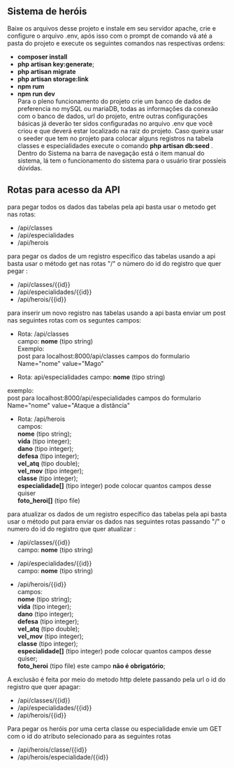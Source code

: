 ## Sistema de heróis 

Baixe os arquivos desse projeto e instale em seu servidor apache, crie e configure o arquivo .env, após isso com o prompt de comando vá até a pasta do projeto e execute os seguintes comandos nas respectivas ordens:  
- **composer install**  
- **php artisan key:generate**; 
- **php artisan migrate**  
- **php artisan storage:link**  
- **npm rum**  
- **npm run dev**  
Para o pleno funcionamento do projeto crie um banco de dados de preferencia no mySQL ou mariaDB, todas as informações da conexão com o banco de dados, url do projeto, entre outras configurações básicas já deverão ter sidos configuradas no arquivo .env que você criou e que deverá estar localizado na raiz do projeto. Caso queira usar o seeder que tem no projeto para colocar alguns registros na tabela classes e especialidades execute o comando **php artisan db:seed** .  
Dentro do Sistema na barra de navegação está o item manual do sistema, lá tem o funcionamento do sistema para o usuário tirar possíeis dúvidas. 

## Rotas para acesso da API

para pegar todos os dados das tabelas pela api basta usar o metodo get nas rotas:  
- /api/classes  
- /api/especialidades  
- /api/herois

para pegar os dados de um registro especifico das tabelas usando a api 
basta usar o método get nas rotas "/" o número do id do registro que quer pegar :  
- /api/classes/{{id}} 
- /api/especialidades/{{id}}  
- /api/herois/{{id}}

para inserir um novo registro nas tabelas usando a api 
basta enviar um post nas seguintes rotas com os seguntes campos:  
- Rota: /api/classes  
campo: **nome** (tipo string)  
Exemplo:  
post para localhost:8000/api/classes campos do formulario Name="nome" value="Mago"

- Rota: api/especialidades 
campo: **nome** (tipo string)

exemplo:  
post para localhost:8000/api/especialidades campos do formulario Name="nome" value="Ataque a distância"

- Rota: /api/herois  
campos:  
**nome** (tipo string);  
**vida** (tipo integer);  
**dano** (tipo integer);  
**defesa** (tipo integer);  
**vel_atq** (tipo double);  
**vel_mov** (tipo integer);  
**classe** (tipo integer);  
**especialidade[]** (tipo integer) pode colocar quantos campos desse quiser  
**foto_heroi[]** (tipo file)

para atualizar os dados de um registro específico das tabelas pela api 
basta usar o método put para enviar os dados nas seguintes rotas passando "/" o numero do id do registro que quer atualizar :  
- /api/classes/{{id}}  
campo: **nome** (tipo string)

- /api/especialidades/{{id}}  
campo: **nome** (tipo string)  

- /api/herois/{{id}}  
campos:  
**nome** (tipo string);  
**vida** (tipo integer);  
**dano** (tipo integer);  
**defesa** (tipo integer);  
**vel_atq** (tipo double);  
**vel_mov** (tipo integer);  
**classe** (tipo integer);  
**especialidade[]** (tipo integer) pode colocar quantos campos desse quiser;  
**foto_heroi** (tipo file) este campo **não é obrigatório**;

A exclusão é feita por meio do metodo http delete passando pela url o id do registro que quer apagar:

- /api/classes/{{id}}  
- /api/especialidades/{{id}}  
- /api/herois/{{id}}  

Para pegar os heróis por uma certa classe ou especialidade envie um GET com o id do atributo selecionado para as seguintes rotas  
- /api/herois/classe/{{id}}  
- /api/herois/especialidade/{{id}}
